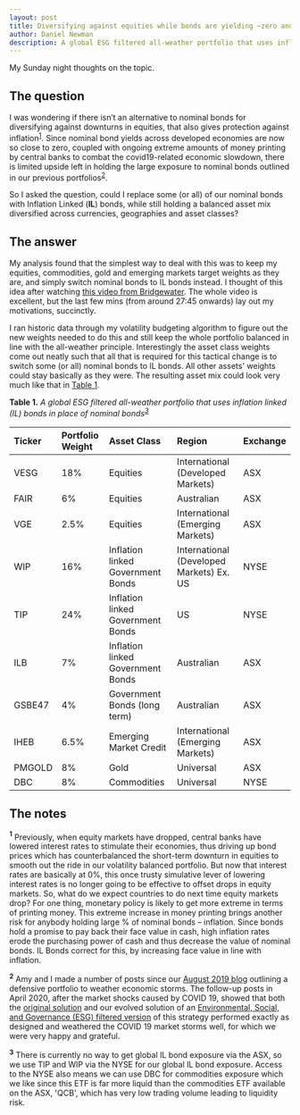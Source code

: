 ```yaml
---
layout: post
title: Diversifying against equities while bonds are yielding ~zero and reserve banks are printing extreme amounts of money? 
author: Daniel Newman
description: A global ESG filtered all-weather portfolio that uses inflation linked (IL) bonds in place of nominal bonds
---
```


<style>
p.comment {
background-color: #DBDBDB;
padding: 3px;
border: 2px black;
margin-left: 1px;
border-radius: 1px;
font-size: 12px
}
</style>

My Sunday night thoughts on the topic. 

## The question
I was wondering if there isn’t an alternative to nominal bonds for diversifying against downturns in equities, that also gives protection against inflation<sup>[1](#sup-1-link)</sup>. Since nominal bond yields across developed economies are now so close to zero, coupled with ongoing extreme amounts of money printing by central banks to combat the covid19-related economic slowdown, there is limited upside left in holding the large exposure to nominal bonds outlined in our previous portfolios<sup>[2](#sup-2-link)</sup>.

So I asked the question, could I replace some (or all) of our nominal bonds with Inflation Linked (**IL**) bonds, while still holding a balanced asset mix diversified across currencies, geographies and asset classes?

## The answer
My analysis found that the simplest way to deal with this was to keep my equities, commodities, gold and emerging markets target weights as they are, and simply switch  nominal bonds to IL bonds instead. I thought of this idea after watching [this video from Bridgewater][5]. The whole video is excellent, but the last few mins (from around 27:45 onwards) lay out my motivations, succinctly.

I ran historic data through my volatility budgeting algorithm to figure out the new weights needed to do this and still keep the whole portfolio balanced in line with the all-weather principle. Interestingly the asset class weights come out neatly such that all that is required for this tactical change is to switch some (or all) nominal bonds to IL bonds. All other assets' weights could stay basically as they were. The resulting asset mix could look very much like that in [Table 1](#table-1-link).  


**Table 1.** *A global ESG filtered all-weather portfolio that uses inflation linked (IL) bonds in place of nominal bonds<sup>[3](#sup-3-link)</sup>*
<a name="table-1-link"></a>

|Ticker |Portfolio Weight |Asset Class |Region|Exchange|
|:---|:---|:---|:---|:---|
|VESG |18%|Equities |International (Developed Markets)|ASX|
|FAIR |6%|Equities |Australian|ASX|
|VGE |2.5%|Equities  |International (Emerging Markets)|ASX|
|WIP |16%|Inflation linked Government Bonds|International (Developed Markets) Ex. US| NYSE|
|TIP |24%|Inflation linked Government Bonds|US| NYSE|
|ILB |7%  |Inflation linked Government Bonds|Australian|ASX|
|GSBE47 |4% |Government Bonds (long term)|Australian|ASX|
|IHEB  |6.5%|Emerging Market Credit|International (Emerging Markets)|ASX|
|PMGOLD |8%|Gold|Universal|ASX|
|DBC |8%|Commodities|Universal|NYSE|

## The notes 
<a name="sup-1-link"></a>
**<sup>1</sup>** Previously, when equity markets have dropped, central banks have lowered interest rates to stimulate their economies, thus driving up bond prices which has counterbalanced the short-term downturn in equities to smooth out the ride in our volatility balanced portfolio. But now that interest rates are basically at 0%, this once trusty simulative lever of lowering interest rates is no longer going to be effective to offset drops in equity markets. So, what do we expect countries to do next time equity markets drop? For one thing, monetary policy is likely to get more extreme in terms of printing money. This extreme increase in money printing brings another risk for anybody holding large % of nominal bonds – inflation. Since bonds hold a promise to pay back their face value in cash, high inflation rates erode the purchasing power of cash and thus decrease the value of nominal bonds. IL Bonds correct for this, by increasing face value in line with inflation. 

<a name="sup-2-link"></a>
**<sup>2</sup>** Amy and I made a number of posts since our [August 2019 blog][2] outlining a defensive portfolio to weather economic storms. The follow-up posts in April 2020, after the market shocks caused by COVID 19, showed that both the [original solution][3] and our evolved solution of an [Environmental, Social, and Governance (ESG) filtered version][4] of this strategy performed exactly as designed and weathered the COVID 19 market storms well, for which we were very happy and grateful. 

<a name="sup-3-link"></a>
**<sup>3</sup>** There is currently no way to get global IL bond exposure via the ASX, so we use TIP and WIP via the NYSE for our global IL bond exposure. Access to the NYSE also means we can use DBC for commodities exposure which we like since this ETF is far more liquid than the commodities ETF available on the ASX, 'QCB', which has very low trading volume leading to liquidity risk. 

[1]: https://amyquinton.github.io/about/
[2]: https://dpnewman.com/Global-All-weather-portfolios-investment-adventures-of-an-Aussie-couple/
[3]: https://dpnewman.com/all-weather-update/
[4]: https://amyquinton.github.io/global-esg-all-weather-via-asx/
[5]: https://www.youtube.com/watch?v=Gb6OtuW8DVI&t=0s

